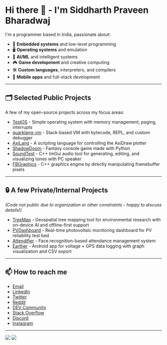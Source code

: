 # Hi there 👋 - I'm Siddharth Praveen Bharadwaj

I'm a programmer based in India, passionate about:

- 🚀 **Embedded systems** and low-level programming
- 🖥️ **Operating systems** and emulation
- 🤖 **AI/ML** and intelligent systems
- 🎮 **Game development** and creative computing
- 🛠️ **Custom languages**, interpreters, and compilers
- 📱 **Mobile apps** and full-stack development

---

## 🗂️ Selected Public Projects

A few of my open-source projects across my focus areas:

- [TestOS](https://github.com/Sid110307/TestOS) - Simple operating system with memory management, paging, interrupts
- [quarklang-vm](https://github.com/Sid110307/quarklang-vm) - Stack-based VM with bytecode, REPL, and custom debugger
- [AxiLang](https://github.com/Sid110307/AxiLang) - A scripting language for controlling the AxiDraw plotter
- [ShadowDoom](https://github.com/Sid110307/ShadowDoom) - Fantasy console game made with Python
- [SoundTest](https://github.com/Sid110307/SoundTest) - C++ ImGui audio tool for generating, editing, and visualizing tones with PC speaker
- [FBGraphics](https://github.com/Sid110307/FBGraphics) - C++ graphics engine by directly manipulating framebuffer pixels

---

## 🔒 A few Private/Internal Projects

*(Code not public due to organization or other constraints - happy to discuss details!)*

- [TreeMap](https://github.com/Sid110307/TreeMap) - Geospatial tree mapping tool for environmental research with on-device AI and offline-first support
- [PVDashboard](https://github.com/Sid110307/PVDashboard) - Real-time photovoltaic monitoring dashboard for PV reliability test bed
- [Attendifier](https://github.com/Sid110307/Attendifier) - Face recognition-based attendance management system
- [Earther](https://github.com/Sid110307/Earther) - Android app for voltage + GPS data logging with graph visualization and CSV export

---

## 📫 How to reach me

- [Email](mailto:siddharthpb2007@gmail.com)
- [LinkedIn](https://linkedin.com/in/sid110307)
- [Twitter](https://x.com/CoolorFoolSRS)
- [Reddit](https://reddit.com/u/CoolorFoolSRS)
- [DEV Community](https://dev.to/@sid110307)
- [Stack Overflow](https://stackoverflow.com/users/13852870)
- [Discord](https://discord.com/users/sid110307)
- [Instagram](https://www.instagram.com/sid.110307)

---

![](https://github-readme-stats-sid110307.vercel.app/api?username=Sid110307&show_icons=true)
![](https://github-readme-stats-sid110307.vercel.app/api/top-langs/?username=Sid110307&langs_count=10&layout=compact)
